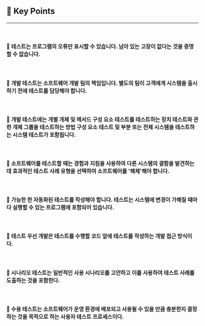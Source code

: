 ## 🍎 Key Points
---

<br>

#### 🔸 테스트는 프로그램의 오류만 표시할 수 있습니다. 남아 있는 고장이 없다는 것을 증명할 수 없습니다.
<br>

#### 🔸 개발 테스트는 소프트웨어 개발 팀의 책임입니다. 별도의 팀이 고객에게 시스템을 출시하기 전에 테스트를 담당해야 합니다.
<br>

#### 🔸 개발 테스트에는 개별 개체 및 메서드 구성 요소 테스트를 테스트하는 장치 테스트와 관련 개체 그룹을 테스트하는 방법 구성 요소 테스트 및 부분 또는 전체 시스템을 테스트하는 시스템 테스트가 포함됩니다.
<br>

#### 🔸 소프트웨어를 테스트할 때는 경험과 지침을 사용하여 다른 시스템의 결함을 발견하는 데 효과적인 테스트 사례 유형을 선택하여 소프트웨어를 '해체'해야 합니다.
<br>

#### 🔸 가능한 한 자동화된 테스트를 작성해야 합니다. 테스트는 시스템에 변경이 가해질 때마다 실행할 수 있는 프로그램에 포함되어 있습니다.
<br>

#### 🔸 테스트 우선 개발은 테스트를 수행할 코드 앞에 테스트를 작성하는 개발 접근 방식이다.
<br>

#### 🔸 시나리오 테스트는 일반적인 사용 시나리오를 고안하고 이를 사용하여 테스트 사례를 도출하는 것을 포함한다.
<br>

#### 🔸 수용 테스트는 소프트웨어가 운영 환경에 배포되고 사용될 수 있을 만큼 충분한지 결정하는 것을 목적으로 하는 사용자 테스트 프로세스이다.
